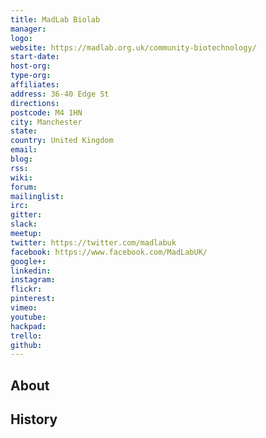 ```yaml
---
title: MadLab Biolab
manager: 
logo: 
website: https://madlab.org.uk/community-biotechnology/
start-date: 
host-org: 
type-org: 
affiliates: 
address: 36-40 Edge St
directions: 
postcode: M4 1HN
city: Manchester
state: 
country: United Kingdom
email: 
blog: 
rss: 
wiki: 
forum: 
mailinglist: 
irc: 
gitter: 
slack: 
meetup: 
twitter: https://twitter.com/madlabuk
facebook: https://www.facebook.com/MadLabUK/
google+: 
linkedin: 
instagram: 
flickr: 
pinterest: 
vimeo: 
youtube: 
hackpad: 
trello: 
github: 
---
```


## About

## History
